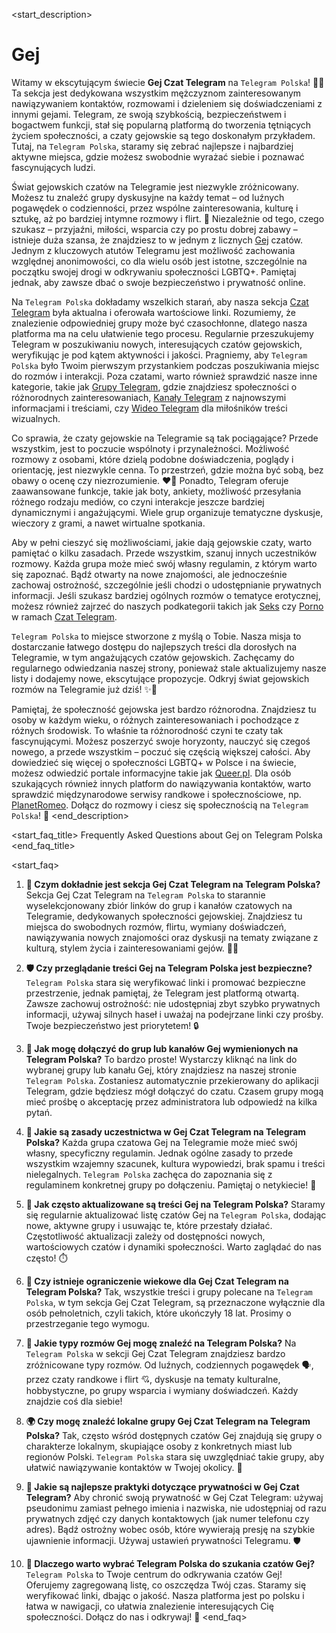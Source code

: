<start_description>
# Gej

Witamy w ekscytującym świecie **Gej Czat Telegram** na `Telegram Polska`! 🏳️‍🌈 Ta sekcja jest dedykowana wszystkim mężczyznom zainteresowanym nawiązywaniem kontaktów, rozmowami i dzieleniem się doświadczeniami z innymi gejami. Telegram, ze swoją szybkością, bezpieczeństwem i bogactwem funkcji, stał się popularną platformą do tworzenia tętniących życiem społeczności, a czaty gejowskie są tego doskonałym przykładem. Tutaj, na `Telegram Polska`, staramy się zebrać najlepsze i najbardziej aktywne miejsca, gdzie możesz swobodnie wyrażać siebie i poznawać fascynujących ludzi.

Świat gejowskich czatów na Telegramie jest niezwykle zróżnicowany. Możesz tu znaleźć grupy dyskusyjne na każdy temat – od luźnych pogawędek o codzienności, przez wspólne zainteresowania, kulturę i sztukę, aż po bardziej intymne rozmowy i flirt. 💬 Niezależnie od tego, czego szukasz – przyjaźni, miłości, wsparcia czy po prostu dobrej zabawy – istnieje duża szansa, że znajdziesz to w jednym z licznych [Gej](/czat/gej/) czatów. Jednym z kluczowych atutów Telegramu jest możliwość zachowania względnej anonimowości, co dla wielu osób jest istotne, szczególnie na początku swojej drogi w odkrywaniu społeczności LGBTQ+. Pamiętaj jednak, aby zawsze dbać o swoje bezpieczeństwo i prywatność online.

Na `Telegram Polska` dokładamy wszelkich starań, aby nasza sekcja [Czat Telegram](/czat/) była aktualna i oferowała wartościowe linki. Rozumiemy, że znalezienie odpowiedniej grupy może być czasochłonne, dlatego nasza platforma ma na celu ułatwienie tego procesu. Regularnie przeszukujemy Telegram w poszukiwaniu nowych, interesujących czatów gejowskich, weryfikując je pod kątem aktywności i jakości. Pragniemy, aby `Telegram Polska` było Twoim pierwszym przystankiem podczas poszukiwania miejsc do rozmów i interakcji. Poza czatami, warto również sprawdzić nasze inne kategorie, takie jak [Grupy Telegram](/grupy/), gdzie znajdziesz społeczności o różnorodnych zainteresowaniach, [Kanały Telegram](/kanaly/) z najnowszymi informacjami i treściami, czy [Wideo Telegram](/wideo/) dla miłośników treści wizualnych.

Co sprawia, że czaty gejowskie na Telegramie są tak pociągające? Przede wszystkim, jest to poczucie wspólnoty i przynależności. Możliwość rozmowy z osobami, które dzielą podobne doświadczenia, poglądy i orientację, jest niezwykle cenna. To przestrzeń, gdzie można być sobą, bez obawy o ocenę czy niezrozumienie. ❤️‍🔥 Ponadto, Telegram oferuje zaawansowane funkcje, takie jak boty, ankiety, możliwość przesyłania różnego rodzaju mediów, co czyni interakcje jeszcze bardziej dynamicznymi i angażującymi. Wiele grup organizuje tematyczne dyskusje, wieczory z grami, a nawet wirtualne spotkania.

Aby w pełni cieszyć się możliwościami, jakie dają gejowskie czaty, warto pamiętać o kilku zasadach. Przede wszystkim, szanuj innych uczestników rozmowy. Każda grupa może mieć swój własny regulamin, z którym warto się zapoznać. Bądź otwarty na nowe znajomości, ale jednocześnie zachowaj ostrożność, szczególnie jeśli chodzi o udostępnianie prywatnych informacji. Jeśli szukasz bardziej ogólnych rozmów o tematyce erotycznej, możesz również zajrzeć do naszych podkategorii takich jak [Seks](/czat/seks/) czy [Porno](/czat/porno/) w ramach [Czat Telegram](/czat/).

`Telegram Polska` to miejsce stworzone z myślą o Tobie. Nasza misja to dostarczanie łatwego dostępu do najlepszych treści dla dorosłych na Telegramie, w tym angażujących czatów gejowskich. Zachęcamy do regularnego odwiedzania naszej strony, ponieważ stale aktualizujemy nasze listy i dodajemy nowe, ekscytujące propozycje. Odkryj świat gejowskich rozmów na Telegramie już dziś! ✨🚀

Pamiętaj, że społeczność gejowska jest bardzo różnorodna. Znajdziesz tu osoby w każdym wieku, o różnych zainteresowaniach i pochodzące z różnych środowisk. To właśnie ta różnorodność czyni te czaty tak fascynującymi. Możesz poszerzyć swoje horyzonty, nauczyć się czegoś nowego, a przede wszystkim – poczuć się częścią większej całości. Aby dowiedzieć się więcej o społeczności LGBTQ+ w Polsce i na świecie, możesz odwiedzić portale informacyjne takie jak [Queer.pl](https://queer.pl). Dla osób szukających również innych platform do nawiązywania kontaktów, warto sprawdzić międzynarodowe serwisy randkowe i społecznościowe, np. [PlanetRomeo](https://www.planetromeo.com). Dołącz do rozmowy i ciesz się społecznością na `Telegram Polska`! 👀
<end_description>

<start_faq_title>
Frequently Asked Questions about Gej on Telegram Polska
<end_faq_title>

<start_faq>
1. **🤔 Czym dokładnie jest sekcja Gej Czat Telegram na Telegram Polska?**
Sekcja Gej Czat Telegram na `Telegram Polska` to starannie wyselekcjonowany zbiór linków do grup i kanałów czatowych na Telegramie, dedykowanych społeczności gejowskiej. Znajdziesz tu miejsca do swobodnych rozmów, flirtu, wymiany doświadczeń, nawiązywania nowych znajomości oraz dyskusji na tematy związane z kulturą, stylem życia i zainteresowaniami gejów. 🏳️‍🌈

2. **🛡️ Czy przeglądanie treści Gej na Telegram Polska jest bezpieczne?**
`Telegram Polska` stara się weryfikować linki i promować bezpieczne przestrzenie, jednak pamiętaj, że Telegram jest platformą otwartą. Zawsze zachowuj ostrożność: nie udostępniaj zbyt szybko prywatnych informacji, używaj silnych haseł i uważaj na podejrzane linki czy prośby. Twoje bezpieczeństwo jest priorytetem! 🔒

3. **🔗 Jak mogę dołączyć do grup lub kanałów Gej wymienionych na Telegram Polska?**
To bardzo proste! Wystarczy kliknąć na link do wybranej grupy lub kanału Gej, który znajdziesz na naszej stronie `Telegram Polska`. Zostaniesz automatycznie przekierowany do aplikacji Telegram, gdzie będziesz mógł dołączyć do czatu. Czasem grupy mogą mieć prośbę o akceptację przez administratora lub odpowiedź na kilka pytań.

4. **📜 Jakie są zasady uczestnictwa w Gej Czat Telegram na Telegram Polska?**
Każda grupa czatowa Gej na Telegramie może mieć swój własny, specyficzny regulamin. Jednak ogólne zasady to przede wszystkim wzajemny szacunek, kultura wypowiedzi, brak spamu i treści nielegalnych. `Telegram Polska` zachęca do zapoznania się z regulaminem konkretnej grupy po dołączeniu. Pamiętaj o netykiecie! 🧐

5. **🔄 Jak często aktualizowane są treści Gej na Telegram Polska?**
Staramy się regularnie aktualizować listę czatów Gej na `Telegram Polska`, dodając nowe, aktywne grupy i usuwając te, które przestały działać. Częstotliwość aktualizacji zależy od dostępności nowych, wartościowych czatów i dynamiki społeczności. Warto zaglądać do nas często! ⏱️

6. **🔞 Czy istnieje ograniczenie wiekowe dla Gej Czat Telegram na Telegram Polska?**
Tak, wszystkie treści i grupy polecane na `Telegram Polska`, w tym sekcja Gej Czat Telegram, są przeznaczone wyłącznie dla osób pełnoletnich, czyli takich, które ukończyły 18 lat. Prosimy o przestrzeganie tego wymogu.

7. **💬 Jakie typy rozmów Gej mogę znaleźć na Telegram Polska?**
Na `Telegram Polska` w sekcji Gej Czat Telegram znajdziesz bardzo zróżnicowane typy rozmów. Od luźnych, codziennych pogawędek 🗣️, przez czaty randkowe i flirt 💘, dyskusje na tematy kulturalne, hobbystyczne, po grupy wsparcia i wymiany doświadczeń. Każdy znajdzie coś dla siebie!

8. **🌍 Czy mogę znaleźć lokalne grupy Gej Czat Telegram na Telegram Polska?**
Tak, często wśród dostępnych czatów Gej znajdują się grupy o charakterze lokalnym, skupiające osoby z konkretnych miast lub regionów Polski. `Telegram Polska` stara się uwzględniać takie grupy, aby ułatwić nawiązywanie kontaktów w Twojej okolicy. 📍

9. **🤫 Jakie są najlepsze praktyki dotyczące prywatności w Gej Czat Telegram?**
Aby chronić swoją prywatność w Gej Czat Telegram: używaj pseudonimu zamiast pełnego imienia i nazwiska, nie udostępniaj od razu prywatnych zdjęć czy danych kontaktowych (jak numer telefonu czy adres). Bądź ostrożny wobec osób, które wywierają presję na szybkie ujawnienie informacji. Używaj ustawień prywatności Telegramu. 🛡️

10. **🌟 Dlaczego warto wybrać Telegram Polska do szukania czatów Gej?**
`Telegram Polska` to Twoje centrum do odkrywania czatów Gej! Oferujemy zagregowaną listę, co oszczędza Twój czas. Staramy się weryfikować linki, dbając o jakość. Nasza platforma jest po polsku i łatwa w nawigacji, co ułatwia znalezienie interesujących Cię społeczności. Dołącz do nas i odkrywaj! 🚀
<end_faq>
